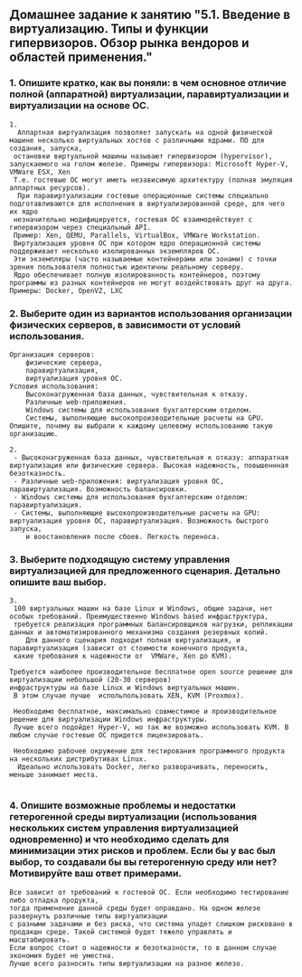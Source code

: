 ## Домашнее задание к занятию "5.1. Введение в виртуализацию. Типы и функции гипервизоров. Обзор рынка вендоров и областей применения."

### 1. Опишите кратко, как вы поняли: в чем основное отличие полной (аппаратной) виртуализации, паравиртуализации и виртуализации на основе ОС.
```
1.
  Аппартная виртуализация позволяет запускать на одной физической машине несколько виртуальных хостов с различными ядрами. ПО для создания, запуска,
 остановки виртуальной машины называют гипервизором (hypervisor), запускаемого на голом железе. Примеры гипервизора: Microsoft Hyper-V, VMWare ESX, Xen
 Т.е. гостевые ОС могут иметь независимую архитектуру (полная эмуляция аппартных ресурсов).
  При паравиртуализации гостевые операционные системы специально подготавливаются для исполнения в виртуализированной среде, для чего их ядро 
 незначительно модифицируется, гостевая ОС взаимодействует с гипервизором через специальный API.  
 Пример: Xen, QEMU, Parallels, VirtualBox, VMWare Workstation.
 Виртуализация уровня ОС при котором ядро операционной системы поддерживает несколько изолированных экземпляров ОС.
 Эти экземпляры (часто называемые контейнерами или зонами) с точки зрения пользователя полностью идентичны реальному серверу.
 Ядро обеспечивает полную изолированность контейнеров, поэтому программы из разных контейнеров не могут воздействовать друг на друга. Примеры: Docker, OpenVZ, LXC
``` 
### 2. Выберите один из вариантов использования организации физических серверов, в зависимости от условий использования.
``` 
Организация серверов:
    физические сервера,
    паравиртуализация,
    виртуализация уровня ОС.
Условия использования:
    Высоконагруженная база данных, чувствительная к отказу.
    Различные web-приложения.
    Windows системы для использования бухгалтерским отделом.
    Системы, выполняющие высокопроизводительные расчеты на GPU.
Опишите, почему вы выбрали к каждому целевому использованию такую организацию.
```
````
2. 
 - Высоконагруженная база данных, чувствительная к отказу: aппаратная виртуализация или физические сервера. Высокая надежность, повышеннная безотказность.
 - Различные web-приложения: виртуализация уровня ОС, паравиртуализация. Возможность балансировки.
 - Windows системы для использования бухгалтерским отделом: паравиртуализация.
 - Системы, выполняющие высокопроизводительные расчеты на GPU: виртуализация уровня ОС, паравиртуализация. Возможность быстрого запуска, 
    и воостановления после сбоев. Легкость переноса.
````

### 3. Выберите подходящую систему управления виртуализацией для предложенного сценария. Детально опишите ваш выбор.
```
3.
 100 виртуальных машин на базе Linux и Windows, общие задачи, нет особых требований. Преимущественно Windows based инфраструктура,
 требуется реализация программных балансировщиков нагрузки, репликации данных и автоматизированного механизма создания резервных копий.
    Для данного сценария подходит полная виртуализация, и паравиртуализация (зависит от стоимости конечного продукта, 
 какие требования к надежности от  VMWare, Xen до KVM). 

Требуется наиболее производительное бесплатное open source решение для виртуализации небольшой (20-30 серверов) 
инфраструктуры на базе Linux и Windows виртуальных машин.
 В этом случае лучше  испольпользовать XEN, KVM (Proxmox).
 
 Необходимо бесплатное, максимально совместимое и производительное решение для виртуализации Windows инфраструктуры.
 Лучше всего подойдет Hyper-V, но так же возможно использовать KVM. В любом случае гостевые ОС придется лицензировать. 
 
 Необходимо рабочее окружение для тестирования программного продукта на нескольких дистрибутивах Linux.
  Идеально использовать Docker, легко разворачивать, переносить, меньше занимает места.
 
```
### 4. Опишите возможные проблемы и недостатки гетерогенной среды виртуализации (использования нескольких систем управления виртуализацией одновременно) и что необходимо сделать для минимизации этих рисков и проблем. Если бы у вас был выбор, то создавали бы вы гетерогенную среду или нет? Мотивируйте ваш ответ примерами.
```
Все зависит от требований к гостевой ОС. Если необходимо тестирование либо отладка продукта, 
тогда применение данной среды будет оправдано. На одном железе развернуть различные типы виртуализации 
с разными задачами и без риска, что система упадет слишком рисковано в продакшн среде. Такой системой будет тяжело управлять и масштабировать. 
Если вопрос стоит о надежности и безотказности, то в данном случае экономия будет не уместна. 
Лучше всего разносить типы виртуализации на разное железо.
```
